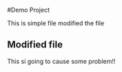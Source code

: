 #Demo Project

This is simple file
modified the file

## Modified file

This si going to cause some problem!!
